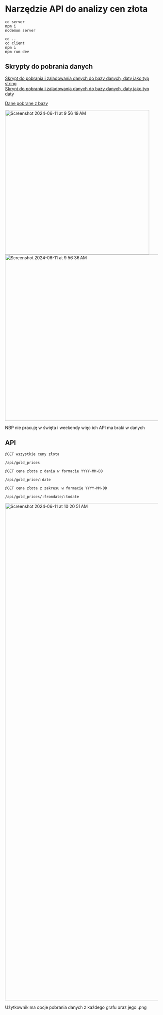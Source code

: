 # Narzędzie API do analizy cen złota

```
cd server
npm i
nodemon server

cd ..
cd client
npm i
npm run dev
```

## Skrypty do pobrania danych

[Skrypt do pobrania i zaladowania danych do bazy danych, daty jako typ string](https://github.com/kacperblotny/nbp-api-gold/blob/main/typesStrings.py)  
[Skrypt do pobrania i zaladowania danych do bazy danych, daty jako typ daty](https://github.com/kacperblotny/nbp-api-gold/blob/main/typesStrings.py)

[Dane pobrane z bazy](https://github.com/kacperblotny/nbp-api-gold/blob/main/gold_data.json)

<img width="475" alt="Screenshot 2024-06-11 at 9 56 19 AM" src="https://github.com/kacperblotny/nbp-api-gold/assets/43350503/0d79b1fb-a272-4fb9-b0f6-cd28daa8694c">  
<img width="547" alt="Screenshot 2024-06-11 at 9 56 36 AM" src="https://github.com/kacperblotny/nbp-api-gold/assets/43350503/e69de8cc-29e5-4570-ad95-705a51cfa4ed">  
  
NBP nie pracuję w święta i weekendy więc ich API ma braki w danych

## API

```
@GET wszystkie ceny złota

/api/gold_prices
```

```
@GET cena złota z dania w formacie YYYY-MM-DD

/api/gold_price/:date
```

```
@GET cena złota z zakresu w formacie YYYY-MM-DD

/api/gold_prices/:fromdate/:todate
```

<img width="1636" alt="Screenshot 2024-06-11 at 10 20 51 AM" src="https://github.com/kacperblotny/nbp-api-gold/assets/43350503/3ce503e8-f0d9-43b4-a712-35e14b8afca6">

Użytkownik ma opcje pobrania danych z każdego grafu oraz jego .png
